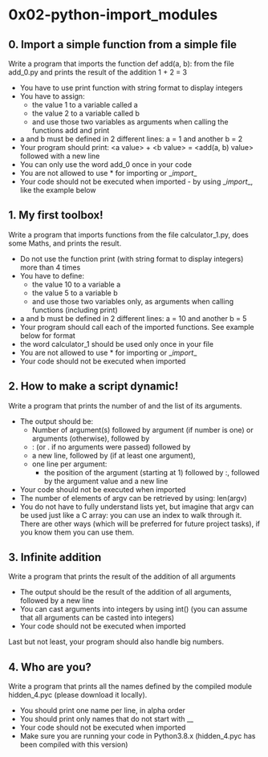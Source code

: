 # 0x02-python-import_modules

## 0. Import a simple function from a simple file
Write a program that imports the function def add(a, b): from the file add_0.py and prints the result of the addition 1 + 2 = 3

* You have to use print function with string format to display integers
* You have to assign:
    * the value 1 to a variable called a
    * the value 2 to a variable called b
    * and use those two variables as arguments when calling the functions add and print
* a and b must be defined in 2 different lines: a = 1 and another b = 2
* Your program should print: \<a value> + \<b value> = <add(a, b) value> followed with a new line
* You can only use the word add_0 once in your code
* You are not allowed to use * for importing or \__import__
* Your code should not be executed when imported - by using \__import__, like the example below

## 1. My first toolbox!
Write a program that imports functions from the file calculator_1.py, does some Maths, and prints the result.

* Do not use the function print (with string format to display integers) more than 4 times
* You have to define:
    * the value 10 to a variable a
    * the value 5 to a variable b
    * and use those two variables only, as arguments when calling functions (including print)
* a and b must be defined in 2 different lines: a = 10 and another b = 5
* Your program should call each of the imported functions. See example below for format
* the word calculator_1 should be used only once in your file
* You are not allowed to use * for importing or \__import__
* Your code should not be executed when imported

## 2. How to make a script dynamic!
Write a program that prints the number of and the list of its arguments.

* The output should be:
    * Number of argument(s) followed by argument (if number is one) or arguments (otherwise), followed by
    * : (or . if no arguments were passed) followed by
    * a new line, followed by (if at least one argument),
    * one line per argument:
        * the position of the argument (starting at 1) followed by :, followed by the argument value and a new line
* Your code should not be executed when imported
* The number of elements of argv can be retrieved by using: len(argv)
* You do not have to fully understand lists yet, but imagine that argv can be used just like a C array: you can use an index to walk through it. There are other ways (which will be preferred for future project tasks), if you know them you can use them.

## 3. Infinite addition
Write a program that prints the result of the addition of all arguments

* The output should be the result of the addition of all arguments, followed by a new line
* You can cast arguments into integers by using int() (you can assume that all arguments can be casted into integers)
* Your code should not be executed when imported

Last but not least, your program should also handle big numbers.

## 4. Who are you?
Write a program that prints all the names defined by the compiled module hidden_4.pyc (please download it locally).

* You should print one name per line, in alpha order
* You should print only names that do not start with __
* Your code should not be executed when imported
* Make sure you are running your code in Python3.8.x (hidden_4.pyc has been compiled with this version)